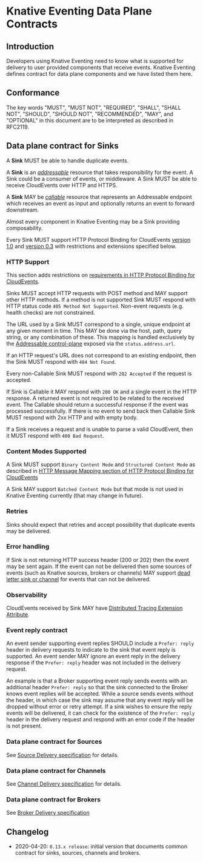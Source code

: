 # Knative Eventing Data Plane Contracts

## Introduction

Developers using Knative Eventing need to know what is supported for delivery to
user provided components that receive events. Knative Eventing defines contract
for data plane components and we have listed them here.

## Conformance

The key words "MUST", "MUST NOT", "REQUIRED", "SHALL", "SHALL NOT", "SHOULD",
"SHOULD NOT", "RECOMMENDED", "MAY", and "OPTIONAL" in this document are to be
interpreted as described in RFC2119.

## Data plane contract for Sinks

A **Sink** MUST be able to handle duplicate events.

A **Sink** is an [_addressable_](./interfaces.md#addressable) resource that
takes responsibility for the event. A Sink could be a consumer of events, or
middleware. A Sink MUST be able to receive CloudEvents over HTTP and HTTPS.

A **Sink** MAY be [_callable_](./interfaces.md#callable) resource that
represents an Addressable endpoint which receives an event as input and
optionally returns an event to forward downstream.

Almost every component in Knative Eventing may be a Sink providing
composability.

Every Sink MUST support HTTP Protocol Binding for CloudEvents
[version 1.0](https://github.com/cloudevents/spec/blob/v1.0/http-protocol-binding.md)
and
[version 0.3](https://github.com/cloudevents/spec/blob/v0.3/http-transport-binding.md)
with restrictions and extensions specified below.

### HTTP Support

This section adds restrictions on
[requirements in HTTP Protocol Binding for CloudEvents](https://github.com/cloudevents/spec/blob/v1.0/http-protocol-binding.md#12-relation-to-http).

Sinks MUST accept HTTP requests with POST method and MAY support other HTTP
methods. If a method is not supported Sink MUST respond with HTTP status code
`405 Method Not Supported`. Non-event requests (e.g. health checks) are not
constrained.

The URL used by a Sink MUST correspond to a single, unique endpoint at any given
moment in time. This MAY be done via the host, path, query string, or any
combination of these. This mapping is handled exclusively by the
[Addressable control-plane](./interfaces.md#control-plane) exposed via the
`status.address.url`.

If an HTTP request's URL does not correspond to an existing endpoint, then the
Sink MUST respond with `404 Not Found`.

Every non-Callable Sink MUST respond with `202 Accepted` if the request is
accepted.

If Sink is Callable it MAY respond with `200 OK` and a single event in the HTTP
response. A returned event is not required to be related to the received event.
The Callable should return a successful response if the event was processed
successfully. If there is no event to send back then Callable Sink MUST respond
with 2xx HTTP and with empty body.

If a Sink receives a request and is unable to parse a valid CloudEvent, then it
MUST respond with `400 Bad Request`.

### Content Modes Supported

A Sink MUST support `Binary Content Mode` and `Structured Content Mode` as
described in
[HTTP Message Mapping section of HTTP Protocol Binding for CloudEvents](https://github.com/cloudevents/spec/blob/master/http-protocol-binding.md#3-http-message-mapping)

A Sink MAY support `Batched Content Mode` but that mode is not used in Knative
Eventing currently (that may change in future).

### Retries

Sinks should expect that retries and accept possibility that duplicate events
may be delivered.

### Error handling

If Sink is not returning HTTP success header (200 or 202) then the event may be
sent again. If the event can not be delivered then some sources of events (such
as Knative sources, brokers or channels) MAY support
[dead letter sink or channel](../delivery/README.md) for events that can not be
delivered.

### Observability

CloudEvents received by Sink MAY have
[Distributed Tracing Extension Attribute](https://github.com/cloudevents/spec/blob/v1.0/extensions/distributed-tracing.md).

### Event reply contract

An event sender supporting event replies SHOULD include a `Prefer: reply` header
in delivery requests to indicate to the sink that event reply is supported. An event
sender MAY ignore an event reply in the delivery response if the `Prefer: reply`
header was not included in the delivery request.

An example is that a Broker supporting event reply sends events with an additional header
`Prefer: reply` so that the sink connected to the Broker knows event replies will
be accepted. While a source sends events without the header, in which case the sink may
assume that any event reply will be dropped without error or retry attempt. If a sink
wishes to ensure the reply events will be delivered, it can check for the existence of
the `Prefer: reply` header in the delivery request and respond with an error code
if the header is not present.

### Data plane contract for Sources

See [Source Delivery specification](../spec/sources.md#source-event-delivery)
for details.

### Data plane contract for Channels

See [Channel Delivery specification](../spec/channel.md#data-plane) for details.

### Data plane contract for Brokers

See [Broker Delivery specification](../spec/broker.md)

## Changelog

- 2020-04-20: `0.13.x release`: initial version that documents common contract
  for sinks, sources, channels and brokers.
